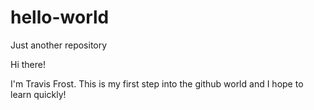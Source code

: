 # hello-world
Just another repository

Hi there!

I'm Travis Frost.  This is my first step into the github world and I hope to learn quickly! 
